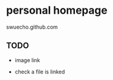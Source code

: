 personal homepage
=================
swuecho.github.com

TODO
-----
* image link 

* check a file is linked


